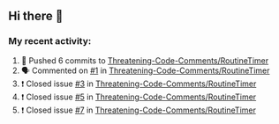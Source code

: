 ## Hi there 👋

### My recent activity:

<!--START_SECTION:activity-->
1. 🚀 Pushed 6 commits to [Threatening-Code-Comments/RoutineTimer](https://github.com/Threatening-Code-Comments/RoutineTimer)
2. 🗣 Commented on [#1](https://github.com/Threatening-Code-Comments/RoutineTimer/issues/1) in [Threatening-Code-Comments/RoutineTimer](https://github.com/Threatening-Code-Comments/RoutineTimer)
3. ❗️ Closed issue [#3](https://github.com/Threatening-Code-Comments/RoutineTimer/issues/3) in [Threatening-Code-Comments/RoutineTimer](https://github.com/Threatening-Code-Comments/RoutineTimer)
4. ❗️ Closed issue [#5](https://github.com/Threatening-Code-Comments/RoutineTimer/issues/5) in [Threatening-Code-Comments/RoutineTimer](https://github.com/Threatening-Code-Comments/RoutineTimer)
5. ❗️ Closed issue [#7](https://github.com/Threatening-Code-Comments/RoutineTimer/issues/7) in [Threatening-Code-Comments/RoutineTimer](https://github.com/Threatening-Code-Comments/RoutineTimer)
<!--END_SECTION:activity-->

<!--
**JereIsThere/JereIsThere** is a ✨ _special_ ✨ repository because its `README.md` (this file) appears on your GitHub profile.

Here are some ideas to get you started:

- 🔭 I’m currently working on ...
- 🌱 I’m currently learning ...
- 👯 I’m looking to collaborate on ...
- 🤔 I’m looking for help with ...
- 💬 Ask me about ...
- 📫 How to reach me: ...
- 😄 Pronouns: ...
- ⚡ Fun fact: ...
-->
